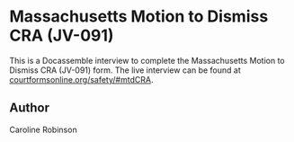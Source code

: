 # Massachusetts Motion to Dismiss CRA (JV-091)

This is a Docassemble interview to complete the Massachusetts Motion to Dismiss CRA (JV-091) form. The live interview can be found at [courtformsonline.org/safety/#mtdCRA](https://courtformsonline.org/safety/#mtdCRA).

## Author

Caroline Robinson
